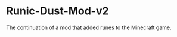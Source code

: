 Runic-Dust-Mod-v2
=================

The continuation of a mod that added runes to the Minecraft game.
